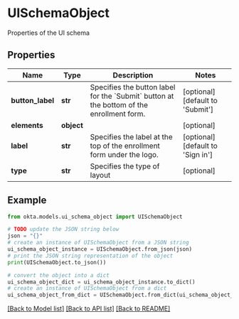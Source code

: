 # UISchemaObject

Properties of the UI schema

## Properties

Name | Type | Description | Notes
------------ | ------------- | ------------- | -------------
**button_label** | **str** | Specifies the button label for the &#x60;Submit&#x60; button at the bottom of the enrollment form. | [optional] [default to 'Submit']
**elements** | **object** |  | [optional] 
**label** | **str** | Specifies the label at the top of the enrollment form under the logo. | [optional] [default to 'Sign in']
**type** | **str** | Specifies the type of layout | [optional] 

## Example

```python
from okta.models.ui_schema_object import UISchemaObject

# TODO update the JSON string below
json = "{}"
# create an instance of UISchemaObject from a JSON string
ui_schema_object_instance = UISchemaObject.from_json(json)
# print the JSON string representation of the object
print(UISchemaObject.to_json())

# convert the object into a dict
ui_schema_object_dict = ui_schema_object_instance.to_dict()
# create an instance of UISchemaObject from a dict
ui_schema_object_from_dict = UISchemaObject.from_dict(ui_schema_object_dict)
```
[[Back to Model list]](../README.md#documentation-for-models) [[Back to API list]](../README.md#documentation-for-api-endpoints) [[Back to README]](../README.md)


